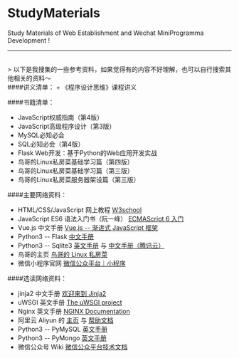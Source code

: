 # StudyMaterials

Study Materials of Web Establishment and Wechat MiniProgramma Development !

--- 

<br>
> 以下是我搜集的一些参考资料，如果觉得有的内容不好理解，也可以自行搜索其他相关的资料～

<br>
####讲义清单：
+  《程序设计思维》课程讲义

####书籍清单：
+ JavaScript权威指南（第4版）
+ JavaScript高级程序设计（第3版）
+ MySQL必知必会
+ SQL必知必会（第4版）
+ Flask Web开发：基于Python的Web应用开发实战
+ 鸟哥的Linux私房菜基础学习篇（第四版）
+ 鸟哥的Linux私房菜基础学习篇（第三版）
+ 鸟哥的Linux私房菜服务器架设篇（第三版）

####主要网络资料：
+ HTML/CSS/JavaScript 网上教程 [W3school](http://www.w3school.com.cn/index.html)
+ JavaScript ES6 语法入门书（阮一峰） [ECMAScript 6 入门](http://es6.ruanyifeng.com/)
+ Vue.js 中文手册 [Vue.js -- 渐进式 JavaScript 框架](https://cn.vuejs.org/index.html)
+ Python3 -- Flask [中文手册](http://docs.jinkan.org/docs/flask/)
+ Python3 -- Sqlite3 [英文手册](https://docs.python.org/3/library/sqlite3.html) 与 [中文手册（腾讯云）](https://cloud.tencent.com/developer/section/1367013)
+ 鸟哥的主页 [鸟哥的 Linux 私房菜](http://cn.linux.vbird.org/)
+ 微信小程序官网 [微信公众平台｜小程序](https://mp.weixin.qq.com/cgi-bin/wx) 

####选读网络资料：
+ jinja2 中文手册 [欢迎来到 Jinja2](http://docs.jinkan.org/docs/jinja2/)
+ uWSGI 英文手册 [The uWSGI project](https://uwsgi-docs.readthedocs.io/en/latest/)
+ Nginx 英文手册 [NGINX Documentation](https://docs.nginx.com/nginx/admin-guide/installing-nginx/installing-nginx-open-source/)
+ 阿里云 Aliyun 的 [主页](https://cn.aliyun.com/) 与 [帮助文档](https://help.aliyun.com/) 
+ Python3 -- PyMySQL [英文手册](http://pymysql.readthedocs.io/en/latest/index.html)
+ Python3 -- PyMongo [英文手册](http://api.mongodb.com/python/current/tutorial.html)
+ 微信公众号 Wiki [微信公众平台技术文档](https://mp.weixin.qq.com/wiki)